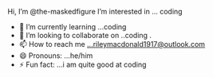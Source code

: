  Hi, I’m @the-maskedfigure
 I’m interested in ... coding 
- 🌱 I’m currently learning ...coding 
- 💞️ I’m looking to collaborate on ..coding .
- 📫 How to reach me ...rileymacdonald1917@outlook.com
- 😄 Pronouns: ...he/him
- ⚡ Fun fact: ...i am quite good at coding 

<!---
the-maskedfigure/the-maskedfigure is a ✨ special ✨ repository because its `README.md` (this file) appears on your GitHub profile.
You can click the Preview link to take a look at your changes.
--->
